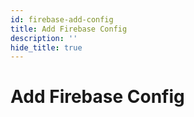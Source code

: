 ```yaml
---
id: firebase-add-config
title: Add Firebase Config
description: ''
hide_title: true
---
```


# Add Firebase Config
